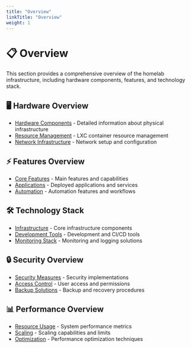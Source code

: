 ```yaml
---
title: "Overview"
linkTitle: "Overview"
weight: 1
---
```


# 📋 Overview

This section provides a comprehensive overview of the homelab infrastructure, including hardware components, features, and technology stack.

## 🖥️ Hardware Overview
- [Hardware Components](/overview/hardware/) - Detailed information about physical infrastructure
- [Resource Management](/overview/proxmox-guests/) - LXC container resource management
- [Network Infrastructure](/overview/network/) - Network setup and configuration

## ⚡ Features Overview
- [Core Features](/overview/features/) - Main features and capabilities
- [Applications](/overview/applications/) - Deployed applications and services
- [Automation](/overview/automation/) - Automation features and workflows

## 🛠️ Technology Stack
- [Infrastructure](/overview/tech-stack/) - Core infrastructure components
- [Development Tools](/overview/development-tools/) - Development and CI/CD tools
- [Monitoring Stack](/overview/monitoring/) - Monitoring and logging solutions

## 🔒 Security Overview
- [Security Measures](/overview/security/) - Security implementations
- [Access Control](/overview/access-control/) - User access and permissions
- [Backup Solutions](/overview/backup/) - Backup and recovery procedures

## 📊 Performance Overview
- [Resource Usage](/overview/performance/) - System performance metrics
- [Scaling](/overview/scaling/) - Scaling capabilities and limits
- [Optimization](/overview/optimization/) - Performance optimization techniques 